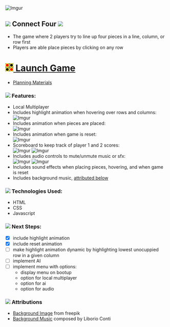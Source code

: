 ![Imgur](https://i.imgur.com/rI6e29W.jpg)

<h2><img src ="https://i.imgur.com/yL0PsN0.png" width="18px"> Connect Four <img src="https://i.imgur.com/BY8kLAC.png" width="18px"></h2>

- The game where 2 players try to line up four pieces in a line, column, or row first
- Players are able place pieces by clicking on any row

# <a href='https://csalguera-connect-four.netlify.app/' target='_blank'><img src="./assets/images/connect-four-favicon.png" width="25px"> Launch Game</a>
- [Planning Materials](https://docs.google.com/document/d/1eFOWNLd0jvsS_BokVLgmD05pS4bVuhh0zlPVgnRTyAg/edit)

<h3><img src="https://i.imgur.com/yL0PsN0.png" width="15px"> Features:</h3>

- Local Multiplayer
- Includes highlight animation when hovering over rows and columns: </br>
![Imgur](https://imgur.com/xiO4jhV.gif)
- Includes animation when pieces are placed: </br>
![Imgur](https://imgur.com/rnTyrlu.gif)
- Includes animation when game is reset: </br>
![Imgur](https://imgur.com/tsF1ReW.gif)
- Scoreboard to keep track of player 1 and 2 scores: </br>
![Imgur](https://imgur.com/labFUul.png) ![Imgur](https://imgur.com/dJWwjoP.png)
- Includes audio controls to mute/unmute music or sfx: </br>
![Imgur](https://imgur.com/4o9WMpF.png) ![Imgur](https://imgur.com/ynhjqlV.png)
- Includes sound effects when placing pieces, hovering, and when game is reset
- Includes background music, [attributed below](#attributions)

<h3><img src="https://i.imgur.com/BY8kLAC.png" width="15px"> Technologies Used:</h3>

- HTML
- CSS
- Javascript

<h3><img src="https://i.imgur.com/yL0PsN0.png" width="15px"> Next Steps:</h3>

- [x] include highlight animation
- [x] include reset animation
- [ ] make highlight animation dynamic by highlighting lowest unocuppied row in a given column
- [ ] implement AI
- [ ] implement menu with options:
  - display menu on bootup
  - option for local multiplayer
  - option for ai
  - option for audio

<h3><img src="https://i.imgur.com/BY8kLAC.png" width="15px"> Attributions</h3>

- [Background Image](https://www.freepik.com/free-vector/gradient-grainy-gradient-texture_14485901.htm#query=background&position=11&from_view=keyword) from freepik
- [Background Music](https://www.no-copyright-music.com/) composed by Liborio Conti